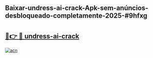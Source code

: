 ## Baixar-undress-ai-crack-Apk-sem-anúncios-desbloqueado-completamente-2025-#9hfxg

# <h2><a href="https://ainizakaria.my?title=undress-ai-crack&ref=20M">🔗👉 🔴 undress-ai-crack</a></h2>

[![acn](https://github.com/user-attachments/assets/0f9c940e-d8b0-45ae-aac7-cd30a18b3e1c)](https://ainizakaria.my?title=undress-ai-crack&ref=20M)

